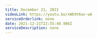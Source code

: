 ```yaml
---
title: December 21, 2021
videoLink: https://youtu.be/xWb9tKwv-wA
serviceOrderlink: none
date: 2021-12-21T22:55:48.986Z
serviceDescription: none
---
```

